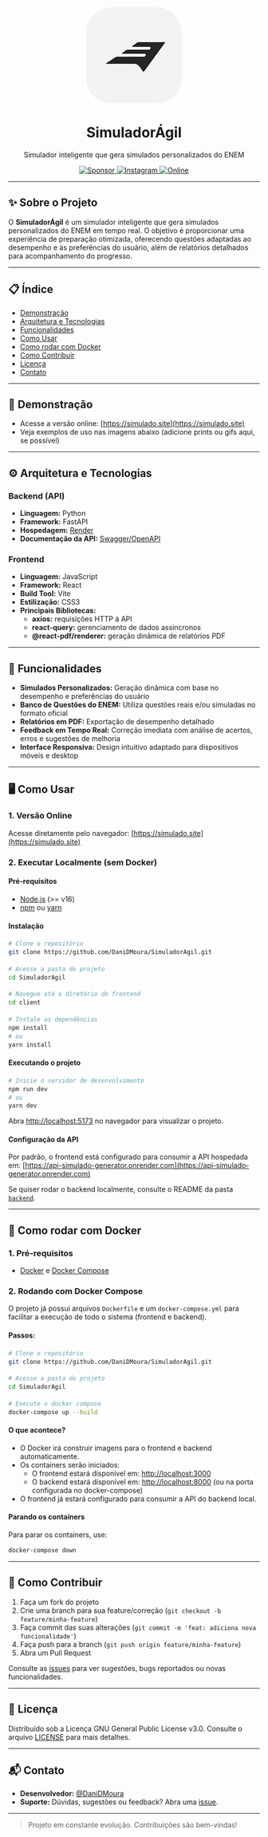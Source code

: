 
<div align="center">
  <img width="192" src="frontend/public/icons/icon-192.png" alt="Logo SimuladorÁgil">
  <h1>Simulador<b>Ágil</b></h1>
  <p>Simulador inteligente que gera simulados personalizados do ENEM</p>
  <a href="https://github.com/sponsors/DaniDMoura">
    <img src="https://img.shields.io/badge/sponsor-30363D?style=for-the-badge&logo=GitHub-Sponsors&logoColor=#EA4AAA" alt="Sponsor">
  </a>
  <a href="https://www.instagram.com/danilosmoura_/" target="_blank">
    <img src="https://img.shields.io/badge/Instagram-Follow_@danilosmoura_-E4405F?style=for-the-badge&logo=instagram&logoColor=white" alt="Instagram">
  </a>
  <a href="https://simulado.site">
    <img src="https://img.shields.io/website?url=https%3A%2F%2Fsimulado.site&style=for-the-badge" alt="Online">
  </a>
</div>

---

## ✨ Sobre o Projeto

O **SimuladorÁgil** é um simulador inteligente que gera simulados personalizados do ENEM em tempo real. O objetivo é proporcionar uma experiência de preparação otimizada, oferecendo questões adaptadas ao desempenho e às preferências do usuário, além de relatórios detalhados para acompanhamento do progresso.

---

## 📋 Índice

- [Demonstração](#demonstração)
- [Arquitetura e Tecnologias](#arquitetura-e-tecnologias)
- [Funcionalidades](#funcionalidades)
- [Como Usar](#como-usar)
- [Como rodar com Docker](#como-rodar-com-docker)
- [Como Contribuir](#como-contribuir)
- [Licença](#licença)
- [Contato](#contato)

---

## 🚀 Demonstração

- Acesse a versão online: [https://simulado.site](https://simulado.site)
- Veja exemplos de uso nas imagens abaixo (adicione prints ou gifs aqui, se possível)

---

## ⚙️ Arquitetura e Tecnologias

### Backend (API)

- **Linguagem:** Python
- **Framework:** FastAPI
- **Hospedagem:** [Render](https://api-simulado-generator.onrender.com)
- **Documentação da API:** [Swagger/OpenAPI](https://api-simulado-generator.onrender.com/docs)

### Frontend

- **Linguagem:** JavaScript
- **Framework:** React
- **Build Tool:** Vite
- **Estilização:** CSS3
- **Principais Bibliotecas:**
  - **axios:** requisições HTTP à API
  - **react-query:** gerenciamento de dados assíncronos
  - **@react-pdf/renderer:** geração dinâmica de relatórios PDF

---

## 📝 Funcionalidades

- **Simulados Personalizados:** Geração dinâmica com base no desempenho e preferências do usuário
- **Banco de Questões do ENEM:** Utiliza questões reais e/ou simuladas no formato oficial
- **Relatórios em PDF:** Exportação de desempenho detalhado
- **Feedback em Tempo Real:** Correção imediata com análise de acertos, erros e sugestões de melhoria
- **Interface Responsiva:** Design intuitivo adaptado para dispositivos móveis e desktop

---

## 🖥️ Como Usar

### 1. Versão Online

Acesse diretamente pelo navegador: [https://simulado.site](https://simulado.site)

### 2. Executar Localmente (sem Docker)

#### Pré-requisitos

- [Node.js](https://nodejs.org/) (>= v16)
- [npm](https://www.npmjs.com/) ou [yarn](https://yarnpkg.com/)

#### Instalação

```bash
# Clone o repositório
git clone https://github.com/DaniDMoura/SimuladorAgil.git

# Acesse a pasta do projeto
cd SimuladorAgil

# Navegue até o diretório do frontend
cd client

# Instale as dependências
npm install
# ou
yarn install
```

#### Executando o projeto

```bash
# Inicie o servidor de desenvolvimento
npm run dev
# ou
yarn dev
```

Abra [http://localhost:5173](http://localhost:5173) no navegador para visualizar o projeto.

#### Configuração da API

Por padrão, o frontend está configurado para consumir a API hospedada em: [https://api-simulado-generator.onrender.com](https://api-simulado-generator.onrender.com)

Se quiser rodar o backend localmente, consulte o README da pasta [`backend`](backend/README.md).

---

## 🐳 Como rodar com Docker

### 1. Pré-requisitos

- [Docker](https://www.docker.com/) e [Docker Compose](https://docs.docker.com/compose/)

### 2. Rodando com Docker Compose

O projeto já possui arquivos `Dockerfile` e um `docker-compose.yml` para facilitar a execução de todo o sistema (frontend e backend).

#### Passos:

```bash
# Clone o repositório
git clone https://github.com/DaniDMoura/SimuladorAgil.git

# Acesse a pasta do projeto
cd SimuladorAgil

# Execute o docker compose
docker-compose up --build
```

#### O que acontece?

- O Docker irá construir imagens para o frontend e backend automaticamente.
- Os containers serão iniciados:
  - O frontend estará disponível em: [http://localhost:3000](http://localhost:3000)
  - O backend estará disponível em: [http://localhost:8000](http://localhost:8000) (ou na porta configurada no docker-compose)
- O frontend já estará configurado para consumir a API do backend local.

#### Parando os containers

Para parar os containers, use:

```bash
docker-compose down
```

---

## 🤝 Como Contribuir

1. Faça um fork do projeto
2. Crie uma branch para sua feature/correção (`git checkout -b feature/minha-feature`)
3. Faça commit das suas alterações (`git commit -m 'feat: adiciona nova funcionalidade'`)
4. Faça push para a branch (`git push origin feature/minha-feature`)
5. Abra um Pull Request

Consulte as [issues](https://github.com/DaniDMoura/SimuladorAgil/issues) para ver sugestões, bugs reportados ou novas funcionalidades.

---

## 📄 Licença

Distribuído sob a Licença GNU General Public License v3.0. Consulte o arquivo [LICENSE](LICENSE) para mais detalhes.

---

## 📬 Contato

- **Desenvolvedor:** [@DaniDMoura](https://github.com/DaniDMoura)
- **Suporte:** Dúvidas, sugestões ou feedback? Abra uma [issue](https://github.com/DaniDMoura/SimuladorAgil/issues).

---

> Projeto em constante evolução. Contribuições são bem-vindas!